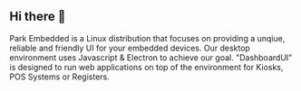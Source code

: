 ## Hi there 👋

Park Embedded is a Linux distribution that focuses on providing a unqiue, reliable and friendly UI for your embedded devices. Our desktop environment uses Javascript & Electron to achieve our goal. 
"DashboardUI" is designed to run web applications on top of the environment for Kiosks, POS Systems or Registers.
